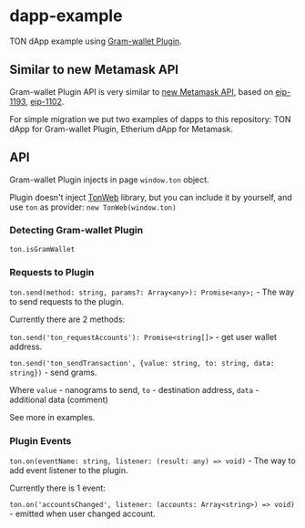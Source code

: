 # dapp-example

TON dApp example using [Gram-wallet Plugin](https://gram-wallet.org/plugin).

## Similar to new Metamask API 
 
Gram-wallet Plugin API is very similar to [new Metamask API](https://metamask.github.io/metamask-docs/guide/ethereum-provider.html#new-api), based on [eip-1193](https://github.com/ethereum/EIPs/blob/master/EIPS/eip-1193.md), 
[eip-1102](https://github.com/ethereum/EIPs/blob/master/EIPS/eip-1102.md).

For simple migration we put two examples of dapps to this repository: TON dApp for Gram-wallet Plugin, Etherium dApp for Metamask.

## API

Gram-wallet Plugin injects in page `window.ton` object.

Plugin doesn't inject [TonWeb](https://github.com/toncenter/tonweb) library, but you can include it by yourself, and use `ton` as provider: `new TonWeb(window.ton)`

### Detecting Gram-wallet Plugin

`ton.isGramWallet`

### Requests to Plugin

`ton.send(method: string, params?: Array<any>): Promise<any>;` - The way to send requests to the plugin. 

Currently there are 2 methods:

`ton.send('ton_requestAccounts'): Promise<string[]>` - get user wallet address.

`ton.send('ton_sendTransaction', {value: string, to: string, data: string})` - send grams.

Where `value` - nanograms to send,
`to` - destination address,
`data` - additional data (comment)

See more in examples.

### Plugin Events

`ton.on(eventName: string, listener: (result: any) => void)` - The way to add event listener to the plugin.

Currently there is 1 event:

`ton.on('accountsChanged', listener: (accounts: Array<string>) => void)` - emitted when user changed account.
